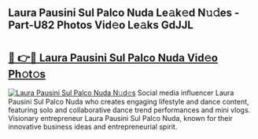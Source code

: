 ## Laura Pausini Sul Palco Nuda Le𝚊k𝚎d N𝚞𝚍es - Part-U82 Photos Vid𝚎o Le𝚊ks GdJJL

# <h2><a href="http://fbfazzu.evod.top/?m=Laura+Pausini+Sul+Palco+Nuda">🔗 👉🔴 Laura Pausini Sul Palco Nuda Vid𝚎o Ph𝚘t𝚘s</a></h2>

[![Laura Pausini Sul Palco Nuda N𝚞d𝚎s](https://i.imgur.com/8V9OHl7.gif)](http://fbfazzu.evod.top/?m=Laura+Pausini+Sul+Palco+Nuda)
Social media influencer Laura Pausini Sul Palco Nuda who creates engaging lifestyle and dance content, featuring solo and collaborative dance trend performances and mini vlogs. Visionary entrepreneur Laura Pausini Sul Palco Nuda, known for their innovative business ideas and entrepreneurial spirit. 
